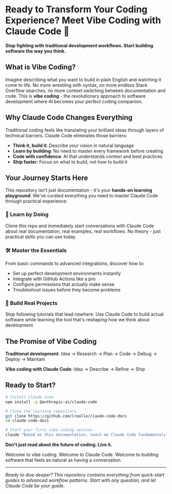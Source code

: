 # Ready to Transform Your Coding Experience? Meet Vibe Coding with Claude Code 🚀

**Stop fighting with traditional development workflows. Start building software the way you think.**

## What is Vibe Coding?

Imagine describing what you want to build in plain English and watching it come to life. No more wrestling with syntax, no more endless Stack Overflow searches, no more context switching between documentation and code. This is **vibe coding** - the revolutionary approach to software development where AI becomes your perfect coding companion.

## Why Claude Code Changes Everything

Traditional coding feels like translating your brilliant ideas through layers of technical barriers. Claude Code eliminates those barriers:

- **Think it, build it**: Describe your vision in natural language
- **Learn by building**: No need to master every framework before creating
- **Code with confidence**: AI that understands context and best practices
- **Ship faster**: Focus on what to build, not how to build it

## Your Journey Starts Here 

This repository isn't just documentation - it's your **hands-on learning playground**. We've curated everything you need to master Claude Code through practical experience:

### 🎯 Learn by Doing
Clone this repo and immediately start conversations with Claude Code about real documentation, real examples, real workflows. No theory - just practical skills you can use today.

### 🛠️ Master the Essentials
From basic commands to advanced integrations, discover how to:
- Set up perfect development environments instantly
- Integrate with GitHub Actions like a pro
- Configure permissions that actually make sense
- Troubleshoot issues before they become problems

### 🚀 Build Real Projects
Stop following tutorials that lead nowhere. Use Claude Code to build actual software while learning the tool that's reshaping how we think about development.

## The Promise of Vibe Coding

**Traditional development**: Idea → Research → Plan → Code → Debug → Deploy → Maintain

**Vibe coding with Claude Code**: Idea → Describe → Refine → Ship

## Ready to Start?

```bash
# Install Claude Code
npm install -g @anthropic-ai/claude-code

# Clone the learning repository
git clone https://github.com/lroolle/claude-code-docs
cd claude-code-docs

# Start your first vibe coding session
claude "Based on this documentation, teach me Claude Code fundamentals"
```

**Don't just read about the future of coding. Live it.**

Welcome to vibe coding. Welcome to Claude Code. Welcome to building software that feels as natural as having a conversation.

---

*Ready to dive deeper? This repository contains everything from quick-start guides to advanced workflow patterns. Start with any question, and let Claude Code be your guide.*